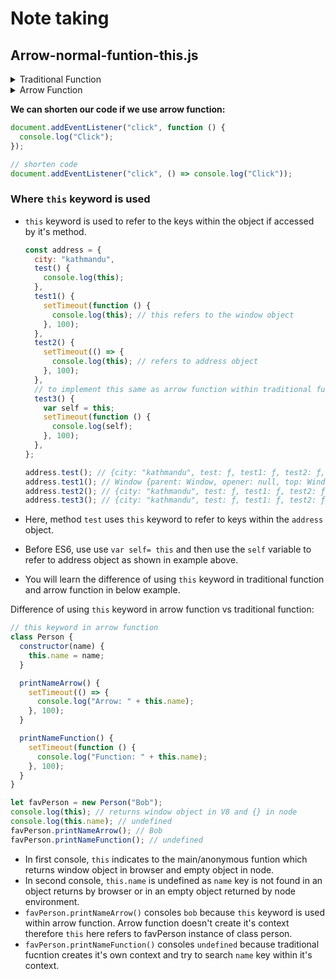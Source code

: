 # Note taking

## Arrow-normal-funtion-this.js

<details>
<summary>Traditional Function</summary>

- Defining function in traditional way:
  ```js
  function sum(a, b) {
    return a + b;
  }
  ```

</details>

<details>
<summary>Arrow Function</summary>

- Arrow Function was introduced in ECMAScript 2015(ES6 version).

  ```js
  let sum = (a, b) => {
    return a + b;
  };

  // implicit return value:
  let sum = (a, b) => a + b;

  // returning objects:
  let sum = (a, b) => ({ num1: a, num2: b });
  ```

</details>

**We can shorten our code if we use arrow function:**

```js
document.addEventListener("click", function () {
  console.log("Click");
});

// shorten code
document.addEventListener("click", () => console.log("Click"));
```

### Where `this` keyword is used

- `this` keyword is used to refer to the keys within the object if accessed by it's method.

  ```js
  const address = {
    city: "kathmandu",
    test() {
      console.log(this);
    },
    test1() {
      setTimeout(function () {
        console.log(this); // this refers to the window object
      }, 100);
    },
    test2() {
      setTimeout(() => {
        console.log(this); // refers to address object
      }, 100);
    },
    // to implement this same as arrow function within traditional function
    test3() {
      var self = this;
      setTimeout(function () {
        console.log(self);
      }, 100);
    },
  };

  address.test(); // {city: "kathmandu", test: ƒ, test1: ƒ, test2: ƒ, test3: ƒ}
  address.test1(); // Window {parent: Window, opener: null, top: Window, length: 0, frames: Window, …}
  address.test2(); // {city: "kathmandu", test: ƒ, test1: ƒ, test2: ƒ, test3: ƒ}
  address.test3(); // {city: "kathmandu", test: ƒ, test1: ƒ, test2: ƒ, test3: ƒ}
  ```

- Here, method `test` uses `this` keyword to refer to keys within the `address` object.
- Before ES6, use use `var self= this` and then use the `self` variable to refer to address object as shown in example above.
- You will learn the difference of using `this` keyword in traditional function and arrow function in below example.

Difference of using `this` keyword in arrow function vs traditional function:

```js
// this keyword in arrow function
class Person {
  constructor(name) {
    this.name = name;
  }

  printNameArrow() {
    setTimeout(() => {
      console.log("Arrow: " + this.name);
    }, 100);
  }

  printNameFunction() {
    setTimeout(function () {
      console.log("Function: " + this.name);
    }, 100);
  }
}

let favPerson = new Person("Bob");
console.log(this); // returns window object in V8 and {} in node
console.log(this.name); // undefined
favPerson.printNameArrow(); // Bob
favPerson.printNameFunction(); // undefined
```

- In first console, `this` indicates to the main/anonymous funtion which returns window object in browser and empty object in node.
- In second console, `this.name` is undefined as `name` key is not found in an object returns by browser or in an empty object returned by node environment.
- `favPerson.printNameArrow()` consoles `bob` because `this` keyword is used within arrow function. Arrow function doesn't create it's context therefore `this` here refers to favPerson instance of class person.
- `favPerson.printNameFunction()` consoles `undefined` because traditional fucntion creates it's own context and try to search `name` key within it's context.
